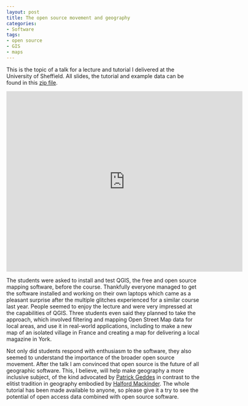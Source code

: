 ```yaml
---
layout: post
title: The open source movement and geography 
categories:
- Software 
tags:
- open source
- GIS
- maps
---
```

This is the topic of a talk for a lecture and tutorial I delivered at the University of Sheffield.
All slides, the tutorial and example data can be found in this [zip file](https://dl.dropboxusercontent.com/u/15008199/osm-challenge-public.zip).
<iframe src="http://www.slideshare.net/robinlovelace1985/slideshelf" width="615px" height="470px" frameborder="0" marginwidth="0" marginheight="0" scrolling="no" style="border:none;" allowfullscreen webkitallowfullscreen mozallowfullscreen></iframe>

The students were asked to install and test QGIS, the free and open source mapping software, before the course. 
Thankfully everyone managed to get the software installed and working on their own laptops which came
as a pleasant surprise after the multiple glitches experienced for a similar course last year. 
People seemed to enjoy the lecture and were very impressed at the capabilities of QGIS. Three students even 
said they planned to take the approach, which involved filtering and mapping Open Street Map data for local areas, 
and use it in real-world applications, including to make a new map of an isolated village in France and creating 
a map for delivering a local magazine in York.

Not only did students respond with enthusiasm to the software, they also seemed to understand the 
importance of the broader open source movement. After the talk I am convinced that open source 
is the future of all geographic software. This, I believe, will help make geography a more inclusive 
subject, of the kind advocated by [Patrick Geddes](http://en.wikipedia.org/wiki/Patrick_Geddes) in contrast to the elitist tradition in geography 
embodied by [Halford Mackinder](http://en.wikipedia.org/wiki/Halford_Mackinder). The whole tutorial has been made available to anyone, 
so please give it a try to see the potential of open access data combined with open source software.
